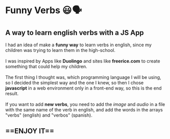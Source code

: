 # Funny Verbs 😃 🗣️ 
## A way to learn english verbs with a JS App

I had an idea of make a __funny way__ to learn verbs in english, since my children was trying to learn them in the high-school.
<br /><br />
I was inspired by Apps like __Duolingo__ and sites like __freerice.com__ to create something that could help my children.
<br /><br />
The first thing I thought was, which programming language I will be using, so I decided the simplest way and the one I knew, so then I chose __javascript__ in a web environment only in a front-end way, so this is the end result.
<br /><br />
If you want to add __new verbs__, you need to add the _image_ and _audio_ in a file with the same name of the verb in english, and add the words in the arrays "verbs" (english) and "verbos" (spanish).
<br />
## ==ENJOY IT==


